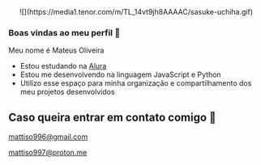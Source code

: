 <div style="text-align: center;" markdown="1">![](https://media1.tenor.com/m/TL_14vt9jh8AAAAC/sasuke-uchiha.gif) 
</div>

### Boas vindas ao meu perfil 💙

Meu nome é Mateus Oliveira

- Estou estudando na [Alura](https://www.alura.com.br/)
- Estou me desenvolvendo na linguagem JavaScript e Python
- Utilizo esse espaço para minha organização e compartilhamento dos meu projetos desenvolvidos

## Caso queira entrar em contato comigo 💌

mattiso996@gmail.com

mattiso997@proton.me
